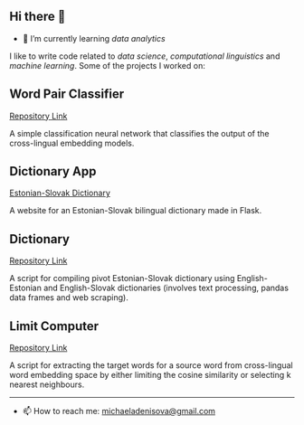 ## Hi there 👋

- 🌱 I’m currently learning *data analytics*
  
I like to write code related to *data science*, *computational linguistics* and *machine learning*. Some of the projects I worked on:

## Word Pair Classifier

[Repository Link](https://github.com/x-mia/Word_pair_classifier)

A simple classification neural network that classifies the output of the cross-lingual embedding models.

## Dictionary App

[Estonian-Slovak Dictionary](http://estonian-slovak-dictionary.coffbox.win:8080/index/ee)

A website for an Estonian-Slovak bilingual dictionary made in Flask.

## Dictionary

[Repository Link](https://github.com/x-mia/Dictionary)

A script for compiling pivot Estonian-Slovak dictionary using English-Estonian and English-Slovak dictionaries (involves text processing, pandas data frames and web scraping).

## Limit Computer

[Repository Link](https://github.com/x-mia/Limit_computer)

A script for extracting the target words for a source word from cross-lingual word embedding space by either limiting the cosine similarity or selecting k nearest neighbours. 

---

- 📫 How to reach me: michaeladenisova@gmail.com
